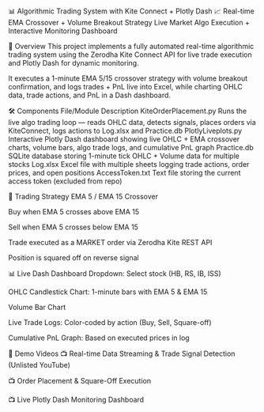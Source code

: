 📊 Algorithmic Trading System with Kite Connect + Plotly Dash
📈 Real-time EMA Crossover + Volume Breakout Strategy
Live Market Algo Execution + Interactive Monitoring Dashboard

📑 Overview
This project implements a fully automated real-time algorithmic trading system using the Zerodha Kite Connect API for live trade execution and Plotly Dash for dynamic monitoring.

It executes a 1-minute EMA 5/15 crossover strategy with volume breakout confirmation, and logs trades + PnL live into Excel, while charting OHLC data, trade actions, and PnL in a Dash dashboard.

🛠️ Components
File/Module	Description
KiteOrderPlacement.py	Runs the live algo trading loop — reads OHLC data, detects signals, places orders via KiteConnect, logs actions to Log.xlsx and Practice.db
PlotlyLiveplots.py	Interactive Plotly Dash dashboard showing live OHLC + EMA crossover charts, volume bars, algo trade logs, and cumulative PnL graph
Practice.db	SQLite database storing 1-minute tick OHLC + Volume data for multiple stocks
Log.xlsx	Excel file with multiple sheets logging trade actions, order prices, and open positions
AccessToken.txt	Text file storing the current access token (excluded from repo)

🎯 Trading Strategy
EMA 5 / EMA 15 Crossover

Buy when EMA 5 crosses above EMA 15

Sell when EMA 5 crosses below EMA 15

Trade executed as a MARKET order via Zerodha Kite REST API

Position is squared off on reverse signal

📊 Live Dash Dashboard
Dropdown: Select stock (HB, RS, IB, ISS)

OHLC Candlestick Chart: 1-minute bars with EMA 5 & EMA 15

Volume Bar Chart

Live Trade Logs: Color-coded by action (Buy, Sell, Square-off)

Cumulative PnL Graph: Based on executed prices in log

🎥 Demo Videos
📺 Real-time Data Streaming & Trade Signal Detection (Unlisted YouTube)

📺 Order Placement & Square-Off Execution

📺 Live Plotly Dash Monitoring Dashboard
